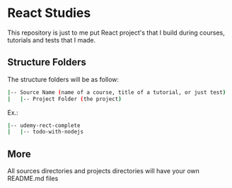 # React Studies

This repository is just to me put React project's that I build during courses, tutorials and tests that I made.


## Structure Folders

The structure folders will be as follow:
 
 ``` bash
|-- Source Name (name of a course, title of a tutorial, or just test)
|   |-- Project Folder (the project)
```
Ex.:  

``` bash
|-- udemy-rect-complete
|   |-- todo-with-nodejs
```
## More

All sources directories and projects directories will have your own README.md files